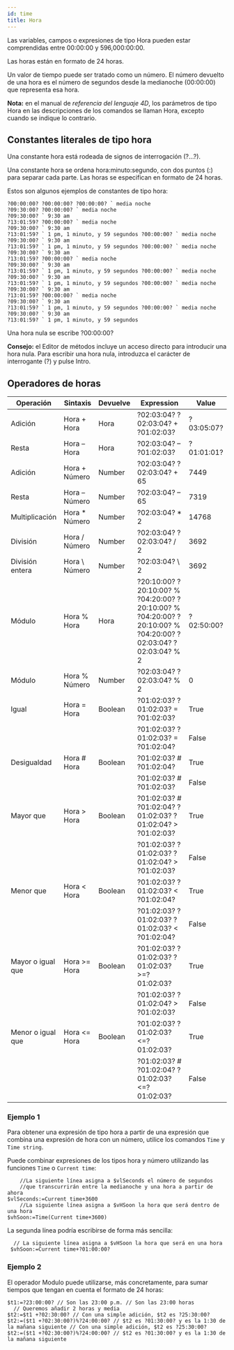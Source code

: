 ```yaml
---
id: time
title: Hora
---
```


Las variables, campos o expresiones de tipo Hora pueden estar comprendidas entre 00:00:00 y 596,000:00:00.

Las horas están en formato de 24 horas.

Un valor de tiempo puede ser tratado como un número. El número devuelto de una hora es el número de segundos desde la medianoche (00:00:00) que representa esa hora.

**Nota:** en el manual de *referencia del lenguaje 4D*, los parámetros de tipo Hora en las descripciones de los comandos se llaman Hora, excepto cuando se indique lo contrario.

## Constantes literales de tipo hora

Una constante hora está rodeada de signos de interrogación (?...?).

Una constante hora se ordena hora:minuto:segundo, con dos puntos (:) para separar cada parte. Las horas se especifican en formato de 24 horas.

Estos son algunos ejemplos de constantes de tipo hora:

```4d
?00:00:00? ?00:00:00? ?00:00:00? ` media noche
?09:30:00? ?00:00:00? ` media noche
?09:30:00? ` 9:30 am
?13:01:59? ?00:00:00? ` media noche
?09:30:00? ` 9:30 am
?13:01:59? ` 1 pm, 1 minuto, y 59 segundos ?00:00:00? ` media noche
?09:30:00? ` 9:30 am
?13:01:59? ` 1 pm, 1 minuto, y 59 segundos ?00:00:00? ` media noche
?09:30:00? ` 9:30 am
?13:01:59? ?00:00:00? ` media noche
?09:30:00? ` 9:30 am
?13:01:59? ` 1 pm, 1 minuto, y 59 segundos ?00:00:00? ` media noche
?09:30:00? ` 9:30 am
?13:01:59? ` 1 pm, 1 minuto, y 59 segundos ?00:00:00? ` media noche
?09:30:00? ` 9:30 am
?13:01:59? ?00:00:00? ` media noche
?09:30:00? ` 9:30 am
?13:01:59? ` 1 pm, 1 minuto, y 59 segundos ?00:00:00? ` media noche
?09:30:00? ` 9:30 am
?13:01:59? ` 1 pm, 1 minuto, y 59 segundos
```

Una hora nula se escribe ?00:00:00?

**Consejo:** el Editor de métodos incluye un acceso directo para introducir una hora nula. Para escribir una hora nula, introduzca el carácter de interrogante (?) y pulse Intro.

## Operadores de horas

| Operación         | Sintaxis       | Devuelve | Expression                                                                                                   | Value      |
| ----------------- | -------------- | -------- | ------------------------------------------------------------------------------------------------------------ | ---------- |
| Adición           | Hora + Hora    | Hora     | ?02:03:04? ?02:03:04? + ?01:02:03?                                                                           | ?03:05:07? |
| Resta             | Hora – Hora    | Hora     | ?02:03:04? – ?01:02:03?                                                                                      | ?01:01:01? |
| Adición           | Hora + Número  | Number   | ?02:03:04? ?02:03:04? + 65                                                                                   | 7449       |
| Resta             | Hora – Número  | Number   | ?02:03:04? – 65                                                                                              | 7319       |
| Multiplicación    | Hora * Número  | Number   | ?02:03:04? * 2                                                                                               | 14768      |
| División          | Hora / Número  | Number   | ?02:03:04? ?02:03:04? / 2                                                                                    | 3692       |
| División entera   | Hora \ Número | Number   | ?02:03:04? \ 2                                                                                              | 3692       |
| Módulo            | Hora % Hora    | Hora     | ?20:10:00? ?20:10:00? % ?04:20:00? ?20:10:00? % ?04:20:00? ?20:10:00? % ?04:20:00? ?02:03:04? ?02:03:04? % 2 | ?02:50:00? |
| Módulo            | Hora % Número  | Number   | ?02:03:04? ?02:03:04? % 2                                                                                    | 0          |
| Igual             | Hora = Hora    | Boolean  | ?01:02:03? ?01:02:03? = ?01:02:03?                                                                           | True       |
|                   |                |          | ?01:02:03? ?01:02:03? = ?01:02:04?                                                                           | False      |
| Desigualdad       | Hora # Hora    | Boolean  | ?01:02:03? # ?01:02:04?                                                                                      | True       |
|                   |                |          | ?01:02:03? # ?01:02:03?                                                                                      | False      |
| Mayor que         | Hora > Hora    | Boolean  | ?01:02:03? # ?01:02:04? ?01:02:03? ?01:02:04? > ?01:02:03?                                                   | True       |
|                   |                |          | ?01:02:03? ?01:02:03? ?01:02:04? > ?01:02:03?                                                                | False      |
| Menor que         | Hora < Hora    | Boolean  | ?01:02:03? ?01:02:03? < ?01:02:04?                                                                           | True       |
|                   |                |          | ?01:02:03? ?01:02:03? ?01:02:03? < ?01:02:04?                                                                | False      |
| Mayor o igual que | Hora >= Hora   | Boolean  | ?01:02:03? ?01:02:03? ?01:02:03? >=?01:02:03?                                                                | True       |
|                   |                |          | ?01:02:03? ?01:02:04? > ?01:02:03?                                                                           | False      |
| Menor o igual que | Hora <= Hora   | Boolean  | ?01:02:03? ?01:02:03? <=?01:02:03?                                                                           | True       |
|                   |                |          | ?01:02:03? # ?01:02:04? ?01:02:03? <=?01:02:03?                                                              | False      |

### Ejemplo 1

Para obtener una expresión de tipo hora a partir de una expresión que combina una expresión de hora con un número, utilice los comandos `Time` y `Time string`.

Puede combinar expresiones de los tipos hora y número utilizando las funciones `Time` o `Current time`:

```4d
    //La siguiente línea asigna a $vlSeconds el número de segundos   
    //que transcurrirán entre la medianoche y una hora a partir de ahora
$vlSeconds:=Current time+3600
    //La siguiente línea asigna a $vHSoon la hora que será dentro de una hora
$vhSoon:=Time(Current time+3600)
```

La segunda línea podría escribirse de forma más sencilla:

```4d
  // La siguiente línea asigna a $vHSoon la hora que será en una hora
 $vhSoon:=Current time+?01:00:00?
```

### Ejemplo 2

El operador Modulo puede utilizarse, más concretamente, para sumar tiempos que tengan en cuenta el formato de 24 horas:

```4d
$t1:=?23:00:00? // Son las 23:00 p.m. // Son las 23:00 horas
  // Queremos añadir 2 horas y media
$t2:=$t1 +?02:30:00? // Con una simple adición, $t2 es ?25:30:00?
$t2:=($t1 +?02:30:00?)%?24:00:00? // $t2 es ?01:30:00? y es la 1:30 de la mañana siguiente // Con una simple adición, $t2 es ?25:30:00?
$t2:=($t1 +?02:30:00?)%?24:00:00? // $t2 es ?01:30:00? y es la 1:30 de la mañana siguiente
```


